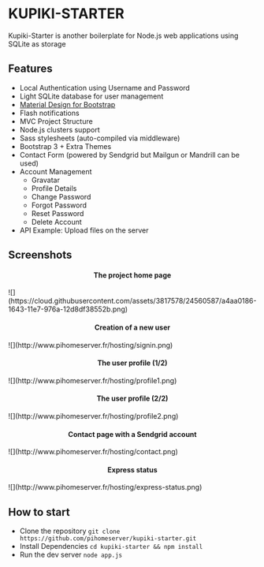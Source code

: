 KUPIKI-STARTER
==============

Kupiki-Starter is another boilerplate for Node.js web applications using SQLite as storage

Features
--------

- Local Authentication using Username and Password
- Light SQLite database for user management
- [Material Design for Bootstrap](http://fezvrasta.github.io/bootstrap-material-design/) 
- Flash notifications
- MVC Project Structure
- Node.js clusters support
- Sass stylesheets (auto-compiled via middleware)
- Bootstrap 3 + Extra Themes
- Contact Form (powered by Sendgrid but Mailgun or Mandrill can be used)
- Account Management
    - Gravatar
    - Profile Details
    - Change Password
    - Forgot Password
    - Reset Password
    - Delete Account
- API Example: Upload files on the server

Screenshots
-----------

<h4 align="center">The project home page</h4>
![](https://cloud.githubusercontent.com/assets/3817578/24560587/a4aa0186-1643-11e7-976a-12d8df38552b.png)
<h4 align="center">Creation of a new user</h4>
![](http://www.pihomeserver.fr/hosting/signin.png)
<h4 align="center">The user profile (1/2)</h4>
![](http://www.pihomeserver.fr/hosting/profile1.png)
<h4 align="center">The user profile (2/2)</h4>
![](http://www.pihomeserver.fr/hosting/profile2.png)
<h4 align="center">Contact page with a Sendgrid account</h4>
![](http://www.pihomeserver.fr/hosting/contact.png)
<h4 align="center">Express status</h4>
![](http://www.pihomeserver.fr/hosting/express-status.png)

How to start
------------

- Clone the repository 
    ```git clone https://github.com/pihomeserver/kupiki-starter.git```
- Install Dependencies 
    ```cd kupiki-starter && npm install```
- Run the dev server
    ```node app.js```
